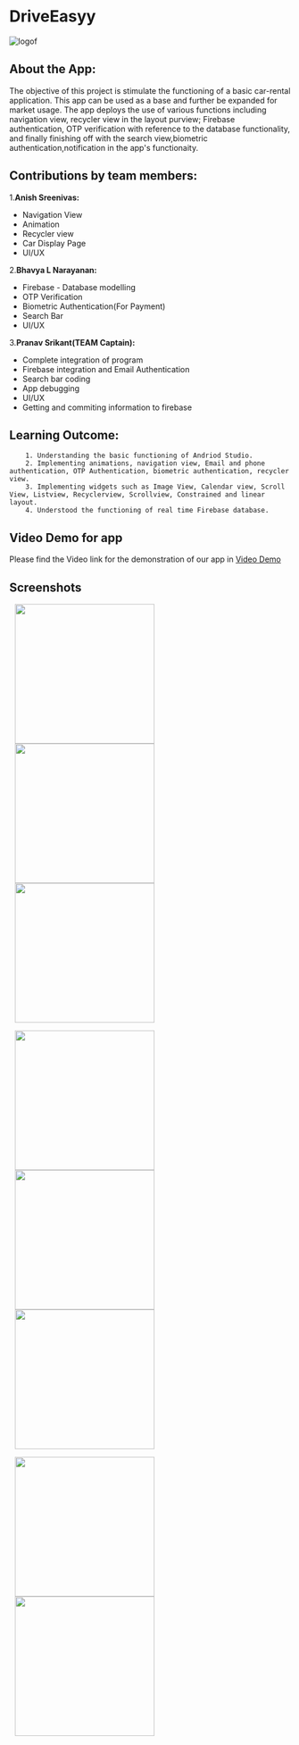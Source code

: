 # DriveEasyy
![logof](https://user-images.githubusercontent.com/72306130/119690007-f3bb1d80-be66-11eb-952a-b6aedf070262.jpeg)

## About the App:
The objective of this project is stimulate the functioning of a basic car-rental application.
This app can be used as a base and further be expanded for market usage.
The app deploys the use of various functions including navigation view, recycler view in the layout purview; Firebase authentication, 
OTP verification with reference to the database functionality, and finally finishing off with the search view,biometric authentication,notification in the app's    functionaity.
## Contributions by team members:
1.**Anish Sreenivas:** 
- Navigation View
- Animation
- Recycler view
- Car Display Page
- UI/UX
                   
2.**Bhavya L Narayanan:** 
- Firebase - Database modelling
- OTP Verification
- Biometric Authentication(For Payment)
- Search Bar
- UI/UX
                      
                      
3.**Pranav Srikant(TEAM Captain):** 
- Complete integration of program
- Firebase integration and Email Authentication
- Search bar coding
- App debugging
- UI/UX
- Getting and commiting information to firebase


         
## Learning Outcome:
        1. Understanding the basic functioning of Andriod Studio.
        2. Implementing animations, navigation view, Email and phone authentication, OTP Authentication, biometric authentication, recycler view.
        3. Implementing widgets such as Image View, Calendar view, Scroll View, Listview, Recyclerview, Scrollview, Constrained and linear layout.
        4. Understood the functioning of real time Firebase database.
        
## Video Demo for app
Please find the Video link for the demonstration of our app in [Video Demo](VideoDemo.md)
        
 ## Screenshots        
<p float = "left">

<!-- ### Main Page: -->
<img src = "https://user-images.githubusercontent.com/77959565/119697462-d5a4eb80-be6d-11eb-8220-64762d06d794.jpeg" width="250" hspace="10"/>
<!-- ![Main page](https://user-images.githubusercontent.com/77959565/119697462-d5a4eb80-be6d-11eb-8220-64762d06d794.jpeg ) -->

<!-- ### Sign In -->
<img src = "https://user-images.githubusercontent.com/77959565/119697994-6b407b00-be6e-11eb-843b-4dfd60c49797.jpeg" width="250" hspace="10"/>
<!-- ![SignUp](https://user-images.githubusercontent.com/77959565/119697994-6b407b00-be6e-11eb-843b-4dfd60c49797.jpeg)
 -->

<!-- ### OTP Verification -->

<img src = "https://user-images.githubusercontent.com/77959565/119698663-15200780-be6f-11eb-9c53-fc9b3c90019c.jpeg" width="250" hspace="10"/>
<!-- ![OTPVerification](https://user-images.githubusercontent.com/77959565/119698663-15200780-be6f-11eb-9c53-fc9b3c90019c.jpeg) -->
  </p>
  
<p float = "left">
<!-- ### Dashboard -->
<img src = "https://user-images.githubusercontent.com/77959565/119698848-47316980-be6f-11eb-94c9-c233c35f7915.jpeg" width="250" hspace="10"/>
<!-- ![Dashboard](https://user-images.githubusercontent.com/77959565/119698848-47316980-be6f-11eb-94c9-c233c35f7915.jpeg) -->

<!-- ### Navigation -->
<img src = "https://user-images.githubusercontent.com/77959565/119699117-73e58100-be6f-11eb-8a96-8e4f1a2bb307.jpeg" width="250" hspace="10"/>
<!-- ![Navigation](https://user-images.githubusercontent.com/77959565/119699117-73e58100-be6f-11eb-8a96-8e4f1a2bb307.jpeg) -->

<!-- ### Cars -->
<img src = "https://user-images.githubusercontent.com/77959565/119699231-8e1f5f00-be6f-11eb-8d98-d5fd21bffebb.jpeg" width="250" hspace="10"/>
<!-- ![Carss](https://user-images.githubusercontent.com/77959565/119699231-8e1f5f00-be6f-11eb-8d98-d5fd21bffebb.jpeg)-->
  </p>
<p float = "left">
<!-- ### Bill Page -->
<img src = "https://user-images.githubusercontent.com/77959565/119699345-b313d200-be6f-11eb-9265-142f98c519a6.jpeg" width="250" hspace="10"/>
<!-- ![BillPage](https://user-images.githubusercontent.com/77959565/119699345-b313d200-be6f-11eb-9265-142f98c519a6.jpeg)
 -->
<!-- ### Payment Authentication -->
<img src = "https://user-images.githubusercontent.com/77959565/119699444-cde64680-be6f-11eb-918a-0994a3d7063f.jpeg" width="250" hspace="10"/>
<!-- ![PaymentAuth](https://user-images.githubusercontent.com/77959565/119699444-cde64680-be6f-11eb-918a-0994a3d7063f.jpeg) -->
  </p>


